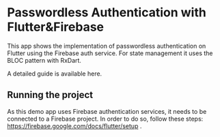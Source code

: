 # Passwordless Authentication with Flutter&Firebase

This app shows the implementation of passwordless authentication on Flutter using the Firebase auth service. For state management it uses the BLOC pattern with RxDart.

A detailed guide is available here.

## Running the project

As this demo app uses Firebase authentication services, it needs to be connected to a Firebase project.
In order to do so, follow these steps: https://firebase.google.com/docs/flutter/setup .
